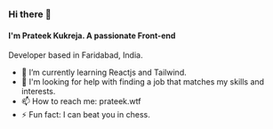 ### Hi there 👋


#### I'm Prateek Kukreja. A passionate Front-end
Developer based in Faridabad, India.

- 🌱 I’m currently learning Reactjs and Tailwind.
- 🤔 I'm looking for help with finding a job that matches my skills and interests.
- 📫 How to reach me: prateek.wtf
- ⚡ Fun fact: I can beat you in chess.

